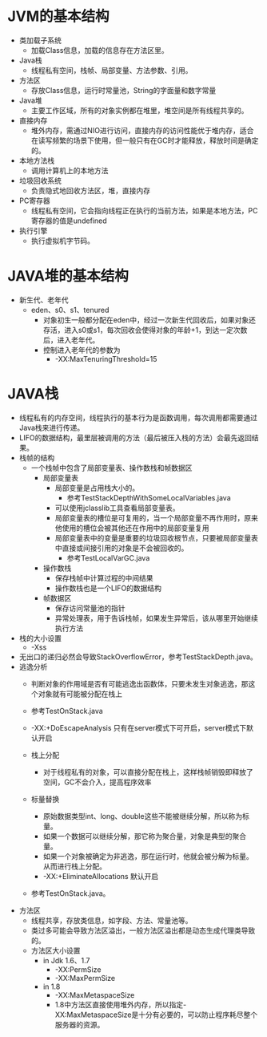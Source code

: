 
# JVM的基本结构
- 类加载子系统
	- 加载Class信息，加载的信息存在方法区里。
- Java栈
	- 线程私有空间，栈帧、局部变量、方法参数、引用。 
- 方法区
	- 存放Class信息，运行时常量池，String的字面量和数字常量 
- Java堆
	- 主要工作区域，所有的对象实例都在堆里，堆空间是所有线程共享的。 
- 直接内存
	- 堆外内存，需通过NIO进行访问，直接内存的访问性能优于堆内存，适合在读写频繁的场景下使用，但一般只有在GC时才能释放，释放时间是确定的。
- 本地方法栈
	- 调用计算机上的本地方法 
- 垃圾回收系统
	- 负责隐式地回收方法区，堆，直接内存
- PC寄存器
	- 线程私有空间，它会指向线程正在执行的当前方法，如果是本地方法，PC寄存器的值是undefined
- 执行引擎
	- 执行虚拟机字节码。

# JAVA堆的基本结构
- 新生代、老年代  
	- eden、s0、s1、tenured
		- 对象初生一般都分配在eden中，经过一次新生代回收后，如果对象还存活，进入s0或s1，每次回收会使得对象的年龄+1，到达一定次数后，进入老年代。
		- 控制进入老年代的参数为 
			- -XX:MaxTenuringThreshold=15
	
# JAVA栈
- 线程私有的内存空间，线程执行的基本行为是函数调用，每次调用都需要通过Java栈来进行传递。
- LIFO的数据结构，最里层被调用的方法（最后被压入栈的方法）会最先返回结果。
- 栈帧的结构
	- 一个栈帧中包含了局部变量表、操作数栈和帧数据区
		- 局部变量表
			- 局部变量是占用栈大小的。
				- 参考TestStackDepthWithSomeLocalVariables.java
			- 可以使用jclasslib工具查看局部变量表。
			- 局部变量表的槽位是可复用的，当一个局部变量不再作用时，原来他使用的槽位会被其他还在作用中的局部变量复用
			- 局部变量表中的变量是重要的垃圾回收根节点，只要被局部变量表中直接或间接引用的对象是不会被回收的。
				- 参考TestLocalVarGC.java
		- 操作数栈
			- 保存栈帧中计算过程的中间结果
			- 操作数栈也是一个LIFO的数据结构
		- 帧数据区
			- 保存访问常量池的指针
			- 异常处理表，用于告诉栈帧，如果发生异常后，该从哪里开始继续执行方法
- 栈的大小设置
	- -Xss
- 无出口的递归必然会导致StackOverflowError，参考TestStackDepth.java。
- 逃逸分析
	- 判断对象的作用域是否有可能逃逸出函数体，只要未发生对象逃逸，那这个对象就有可能被分配在栈上
	- 参考TestOnStack.java
	- -XX:+DoEscapeAnalysis 只有在server模式下可开启，server模式下默认开启
	
	- 栈上分配
		- 对于线程私有的对象，可以直接分配在栈上，这样栈帧销毁即释放了空间，GC不会介入，提高程序效率
	
	- 标量替换
		- 原始数据类型int、long、double这些不能被继续分解，所以称为标量。
		- 如果一个数据可以继续分解，那它称为聚合量，对象是典型的聚合量。
		- 如果一个对象被确定为非逃逸，那在运行时，他就会被分解为标量。从而进行栈上分配。
		- -XX:+EliminateAllocations 默认开启
		
	- 参考TestOnStack.java。
- 方法区
	- 线程共享，存放类信息，如字段、方法、常量池等。
	- 类过多可能会导致方法区溢出，一般方法区溢出都是动态生成代理类导致的。
	- 方法区大小设置
		-  in Jdk 1.6、1.7
			- -XX:PermSize
			- -XX:MaxPermSize
		- in 1.8
			- -XX:MaxMetaspaceSize
			- 1.8中方法区直接使用堆外内存，所以指定-XX:MaxMetaspaceSize是十分有必要的，可以防止程序耗尽整个服务器的资源。
		

